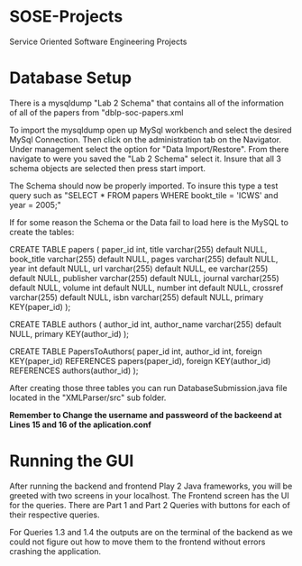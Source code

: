 # SOSE-Projects
Service Oriented Software Engineering Projects

# Database Setup

There is a mysqldump "Lab 2 Schema" that contains all of the information of all of the papers from "dblp-soc-papers.xml

To import the mysqldump open up MySql workbench and select the desired MySql Connection. Then click on the administration tab on the Navigator. Under management select the option for "Data Import/Restore". From there navigate to were you saved the "Lab 2 Schema" select it. Insure that all 3 schema objects are selected then press start import.

The Schema should now be properly imported. To insure this type a test query such as "SELECT * FROM papers WHERE bookt_tile = 'ICWS' and year = 2005;"

If for some reason the Schema or the Data fail to load here is the MySQL to create the tables:

CREATE TABLE papers ( paper_id int, title varchar(255) default NULL, book_title varchar(255) default NULL, pages varchar(255) default NULL, year int default NULL, url varchar(255) default NULL, ee varchar(255) default NULL, publisher varchar(255) default NULL, journal varchar(255) default NULL, volume int default NULL, number int default NULL, crossref varchar(255) default NULL, isbn varchar(255) default NULL, primary KEY(paper_id) );

CREATE TABLE authors ( author_id int, author_name varchar(255) default NULL, primary KEY(author_id) );

CREATE TABLE PapersToAuthors( paper_id int, author_id int, foreign KEY(paper_id) REFERENCES papers(paper_id), foreign KEY(author_id) REFERENCES authors(author_id) );

After creating those three tables you can run DatabaseSubmission.java file located in the "XMLParser/src" sub folder. 

**Remember to Change the username and passweord of the backeend at Lines 15 and 16 of the aplication.conf**

# Running the GUI

After running the backend and frontend Play 2 Java frameworks, you will be greeted with two screens in your localhost. The Frontend screen has the UI for the queries. There are Part 1 and Part 2 Queries with buttons for each of their respective queries. 

For Queries 1.3 and 1.4 the outputs are on the terminal of the backend as we could not figure out how to move them to the frontend without errors crashing the application.

